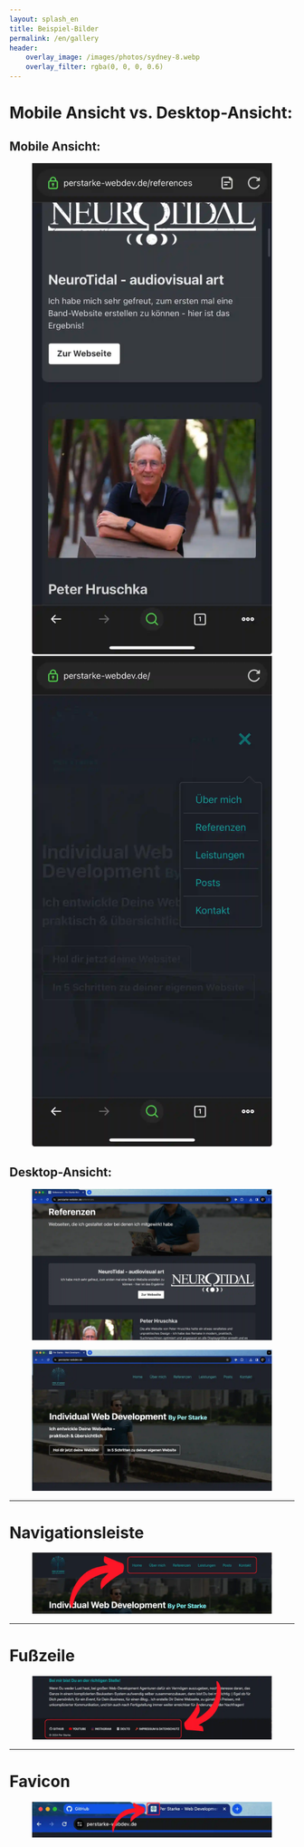 ```yaml
---
layout: splash_en
title: Beispiel-Bilder
permalink: /en/gallery
header:
    overlay_image: /images/photos/sydney-8.webp
    overlay_filter: rgba(0, 0, 0, 0.6)
---
```


# Mobile Ansicht vs. Desktop-Ansicht:

<div class="grid-container small-container" markdown="1">

<div class="box light_blue" markdown="1">

## Mobile Ansicht:

<figure>
  <img class="max300" src="/images/gallery/mobile1.webp"/>
  <img class="max300" src="/images/gallery/mobile2.webp"/>
</figure>

</div>

<div class="box light_blue" markdown="1">

## Desktop-Ansicht:

<figure>
  <img src="/images/gallery/desktop1.webp"/>
</figure>
<figure>
  <img src="/images/gallery/desktop2.webp"/>
</figure>

</div>

</div>

<hr class="big-sep"> 

# Navigationsleiste
<div class="box light_blue" markdown="1">
<figure>
  <img src="/images/gallery/nav.webp"/>
</figure>
</div>

<hr class="big-sep"> 

# Fußzeile
<div class="box light_blue" markdown="1">
<figure>
  <img src="/images/gallery/footer.webp"/>
</figure>
</div>

<hr class="big-sep"> 

# Favicon
<div class="box light_blue" markdown="1">
<figure>
  <img src="/images/gallery/favicon.webp"/>
</figure>
</div>
